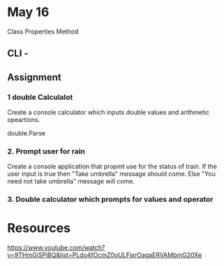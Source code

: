 # May 16

Class 
  Properties
  Method


  ## CLI  - 
  
## Assignment
### 1 double Calculalot
Create a console calculator which inputs double values and arithmetic opeartions.


double.Parse

### 2. Prompt user for rain
Create a console application that propmt use for the status of train. If the user input is true then "Take umbrella" message should come. Else "You need not take umbrella" message will come.

### 3. Double calculator which prompts for values and operator


# Resources
https://www.youtube.com/watch?v=9THmGiSPjBQ&list=PLdo4fOcmZ0oULFjxrOagaERVAMbmG20Xe
